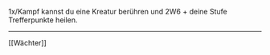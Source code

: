 1x/Kampf kannst du eine Kreatur berühren und 2W6 + deine Stufe Trefferpunkte heilen.

---

[[Wächter]]
